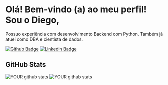 # Olá! Bem-vindo (a) ao meu perfil! Sou o Diego,
Possuo experiência com desenvolvimento Backend com Python. Também já atuei como DBA e cientista de dados.

[![Github Badge](https://img.shields.io/badge/-Github-000?style=flat-square&logo=Github&logoColor=white&link=https://github.com/Falquetto1)](https://github.com/Falquetto1)
[![Linkedin Badge](https://img.shields.io/badge/-LinkedIn-blue?style=flat-square&logo=Linkedin&logoColor=white&link=https://www.linkedin.com/in/diegofalquetto/)](https://www.linkedin.com/in/diegofalquetto/)

## GitHub Stats

![YOUR github stats](https://github-readme-stats.vercel.app/api?username=Falquetto1)
![YOUR github stats](https://github-readme-stats.vercel.app/api/top-langs/?username=Falquetto1)